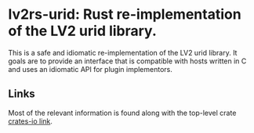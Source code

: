 # lv2rs-urid: Rust re-implementation of the LV2 urid library.

This is a safe and idiomatic re-implementation of the LV2 urid library. It goals are to provide an interface that is compatible with hosts written in C and uses an idiomatic API for plugin implementors.

## Links

Most of the relevant information is found along with the top-level crate [crates-io link](https://crates.io/crates/lv2rs).